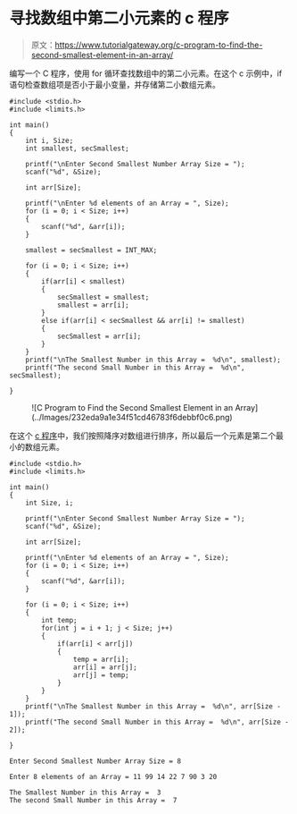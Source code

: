 # 寻找数组中第二小元素的 c 程序

> 原文：<https://www.tutorialgateway.org/c-program-to-find-the-second-smallest-element-in-an-array/>

编写一个 C 程序，使用 for 循环查找数组中的第二小元素。在这个 c 示例中，if 语句检查数组项是否小于最小变量，并存储第二小数组元素。

```
#include <stdio.h>
#include <limits.h>

int main()
{
	int i, Size;
	int smallest, secSmallest;

	printf("\nEnter Second Smallest Number Array Size = ");
	scanf("%d", &Size);

	int arr[Size];

	printf("\nEnter %d elements of an Array = ", Size);
	for (i = 0; i < Size; i++)
	{
		scanf("%d", &arr[i]);
    }

	smallest = secSmallest = INT_MAX;  

	for (i = 0; i < Size; i++)
	{
		if(arr[i] < smallest)
		{
			secSmallest = smallest;
			smallest = arr[i];
		}
		else if(arr[i] < secSmallest && arr[i] != smallest)
		{
			secSmallest = arr[i];
		}	
	}
	printf("\nThe Smallest Number in this Array =  %d\n", smallest);
	printf("The second Small Number in this Array =  %d\n", secSmallest);

}

```

<figure class="wp-block-image size-large">![C Program to Find the Second Smallest Element in an Array](../Images/232eda9a1e34f51cd46783f6debbf0c6.png)</figure>

在这个 [c 程序](https://www.tutorialgateway.org/c-programming-examples/)中，我们按照降序对数组进行排序，所以最后一个元素是第二个最小的数组元素。

```
#include <stdio.h>
#include <limits.h>

int main()
{
	int Size, i;

	printf("\nEnter Second Smallest Number Array Size = ");
	scanf("%d", &Size);

	int arr[Size];

	printf("\nEnter %d elements of an Array = ", Size);
	for (i = 0; i < Size; i++)
	{
		scanf("%d", &arr[i]);
    }

	for (i = 0; i < Size; i++)
	{
		int temp;
		for(int j = i + 1; j < Size; j++)
		{
			if(arr[i] < arr[j])
			{
				temp = arr[i];
				arr[i] = arr[j];
				arr[j] = temp;
			}
		}
	}
	printf("\nThe Smallest Number in this Array =  %d\n", arr[Size - 1]);
	printf("The second Small Number in this Array =  %d\n", arr[Size - 2]);

}

```

```
Enter Second Smallest Number Array Size = 8

Enter 8 elements of an Array = 11 99 14 22 7 90 3 20

The Smallest Number in this Array =  3
The second Small Number in this Array =  7
```